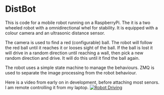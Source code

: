 # DistBot

This is code for a mobile robot running on a RaspberryPi. The it is a two wheeled robot with a omnidirectional whel for stability. It is equipped with a colour camera and an ultrasonic distance sensor.

The camera is used to find a red (configurable) ball. The robot will follow the red ball until it reaches it or looses sight of the ball. If the ball is lost it will drive in a random direction until reaching a wall, then pick a new random direction and drive. It will do this until it find the ball again.

The robot uses a simple state machine to manage the behaviours. ZMQ is used to separate the image processing from the robot behaviour.

Here is a video from early on in development, before attaching most senors. I am remote controlling it from my laptop.
[![Robot Driving](https://i9.ytimg.com/vi/mB_1h1ZPJHI/mq2.jpg?sqp=COCo-LsG-oaymwEoCMACELQB8quKqQMcGADwAQH4AeYCgALgA4oCDAgAEAEYfyA9KCIwDw==&rs=AOn4CLBJ7b3irPjQ_VXBPlfAf-makzpSbA)](https://youtube.com/shorts/mB_1h1ZPJHI "Robot Driving")
